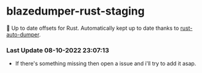 # blazedumper-rust-staging

🚀 Up to date offsets for Rust. Automatically kept up to date thanks to [rust-auto-dumper](https://github.com/Akandesh/rust-auto-dumper).


### Last Update 08-10-2022 23:07:13
- If there's something missing then open a issue and i'll try to add it asap.